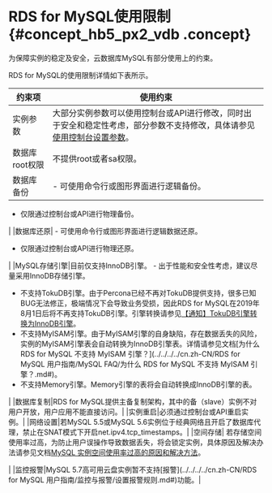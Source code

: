 # RDS for MySQL使用限制 {#concept_hb5_px2_vdb .concept}

为保障实例的稳定及安全，云数据库MySQL有部分使用上的约束。

RDS for MySQL的使用限制详情如下表所示。

|约束项|使用约束|
|---|----|
|实例参数|大部分实例参数可以使用控制台或API进行修改，同时出于安全和稳定性考虑，部分参数不支持修改，具体请参见[使用控制台设置参数](../../../../cn.zh-CN/用户指南/实例管理/设置实例参数/使用控制台设置参数.md#)。|
|数据库root权限|不提供root或者sa权限。|
|数据库备份| -   可使用命令行或图形界面进行逻辑备份。
-   仅限通过控制台或API进行物理备份。

 |
|数据库还原| -   可使用命令行或图形界面进行逻辑数据还原。
-   仅限通过控制台或API进行物理还原。

 |
|MySQL存储引擎|目前仅支持InnoDB引擎。 -   出于性能和安全性考虑，建议尽量采用InnoDB存储引擎。
-   不支持TokuDB引擎。由于Percona已经不再对TokuDB提供支持，很多已知BUG无法修正，极端情况下会导致业务受损，因此RDS for MySQL在2019年8月1日后将不再支持TokuDB引擎。引擎转换请参见[【通知】TokuDB引擎转换为InnoDB引擎](../../../../cn.zh-CN/云数据库RDS简介/【通知】TokuDB引擎转换为InnoDB引擎.md#)。
-   不支持MyISAM引擎。由于MyISAM引擎的自身缺陷，存在数据丢失的风险，实例的MyISAM引擎表会自动转换为InnoDB引擎表。详情请参见文档[为什么 RDS for MySQL 不支持 MyISAM 引擎？](../../../../cn.zh-CN/RDS for MySQL 用户指南/MySQL FAQ/为什么 RDS for MySQL 不支持 MyISAM 引擎？.md#)。
-   不支持Memory引擎。Memory引擎的表将会自动转换成InnoDB引擎的表。

 |
|数据库复制|RDS for MySQL提供主备复制架构，其中的备（slave）实例不对用户开放，用户应用不能直接访问。|
|实例重启|必须通过控制台或API重启实例。|
|网络设置|若MySQL 5.5或MySQL 5.6实例位于经典网络且开启了数据库代理，禁止在SNAT模式下开启net.ipv4.tcp\_timestamps。|
|空间存储| 若存储空间使用率过高，为防止用户误操作导致数据丢失，将会锁定实例，具体原因及解决办法请参见文档[MySQL 实例空间使用率过高的原因和解决方法](https://help.aliyun.com/knowledge_detail/51682.html)。

 |
|监控报警|MySQL 5.7高可用云盘实例暂不支持[报警](../../../../cn.zh-CN/RDS for MySQL 用户指南/监控与报警/设置报警规则.md#)功能。|

